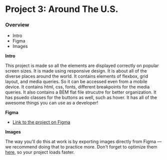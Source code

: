 # Project 3: Around The U.S.

### Overview

- Intro
- Figma
- Images

**Intro**

This project is made so all the elements are displayed correctly on popular screen sizes. It is made using responsive design. It is about all of the diverse places around the world. It contains elements of flexbox, grid layout, and media queries. So it can be accessed even from a mobile device. It contains html, css, fonts, different breakpoints for the media queries. It also contains a BEM flat file strucutre for better organization. It has psuedo classes for the buttons as well, such as hover. It has all of the awesome things you can use as a developer!

**Figma**

- [Link to the project on Figma](https://www.figma.com/file/ii4xxsJ0ghevUOcssTlHZv/Sprint-3%3A-Around-the-US?node-id=0%3A1)

**Images**

The way you'll do this at work is by exporting images directly from Figma — we recommend doing that to practice more. Don't forget to optimize them [here](https://tinypng.com/), so your project loads faster.
